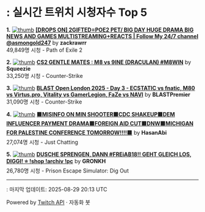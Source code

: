 # : 실시간 트위치 시청자수 Top 5

**1.** [![thumb](https://static-cdn.jtvnw.net/previews-ttv/live_user_zackrawrr-320x180.jpg)](https://twitch.tv/zackrawrr)
**[[DROPS ON] 2GIFTED=POE2 PET/ BIG DAY HUGE DRAMA BIG NEWS AND GAMES MULTISTREAMING+REACTS | Follow My 24/7 channel @asmongold247](https://twitch.tv/zackrawrr)** by **zackrawrr**<br>49,849명 시청  - Path of Exile 2

**2.** [![thumb](https://static-cdn.jtvnw.net/previews-ttv/live_user_squeezie-320x180.jpg)](https://twitch.tv/Squeezie)
**[CS2 GENTLE MATES : M8 vs 9INE (DRACULAN) #M8WIN](https://twitch.tv/Squeezie)** by **Squeezie**<br>33,250명 시청  - Counter-Strike

**3.** [![thumb](https://static-cdn.jtvnw.net/previews-ttv/live_user_blastpremier-320x180.jpg)](https://twitch.tv/BLASTPremier)
**[BLAST Open London 2025 - Day 3 - ECSTATIC vs fnatic, M80 vs Virtus.pro, Vitality vs GamerLegion, FaZe vs NAVI](https://twitch.tv/BLASTPremier)** by **BLASTPremier**<br>31,090명 시청  - Counter-Strike

**4.** [![thumb](https://static-cdn.jtvnw.net/previews-ttv/live_user_hasanabi-320x180.jpg)](https://twitch.tv/HasanAbi)
**[🟥MISINFO ON MIN SHOOTER🟥CDC SHAKEUP🟥DEM INFLUENCER PAYMENT DRAMA🟥FOREIGN AID CUT🟥DNW🟥MICHIGAN FOR PALESTINE CONFERENCE TOMORROW!!!!🟥](https://twitch.tv/HasanAbi)** by **HasanAbi**<br>27,074명 시청  - Just Chatting

**5.** [![thumb](https://static-cdn.jtvnw.net/previews-ttv/live_user_gronkh-320x180.jpg)](https://twitch.tv/GRONKH)
**[DUSCHE SPRENGEN, DANN #FREiAB18!! GEHT GLEICH LOS, DIGGI! ⭐ !shop !archiv !pc](https://twitch.tv/GRONKH)** by **GRONKH**<br>26,780명 시청  - Prison Escape Simulator: Dig Out


---
: 마지막 업데이트: 2025-08-29 20:13 UTC

Powered by [Twitch API](https://dev.twitch.tv/docs/api/reference) · 자동화 봇